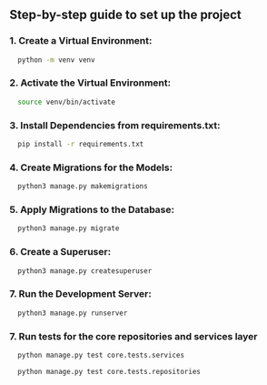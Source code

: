 ## Step-by-step guide to set up the project

### 1. Create a Virtual Environment:

```bash
  python -m venv venv
```

### 2. Activate the Virtual Environment:

```bash
  source venv/bin/activate
```

### 3. Install Dependencies from requirements.txt:

```bash
  pip install -r requirements.txt
```

### 4. Create Migrations for the Models:

```bash
  python3 manage.py makemigrations
```

### 5. Apply Migrations to the Database:

```bash
  python3 manage.py migrate
```

### 6. Create a Superuser:

```bash
  python3 manage.py createsuperuser
```

### 7. Run the Development Server:

```bash
  python3 manage.py runserver
```

### 7. Run tests for the core repositories and services layer

```bash
  python manage.py test core.tests.services
```

```bash
  python manage.py test core.tests.repositories
```
